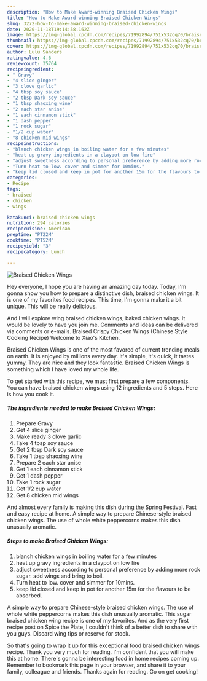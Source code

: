 ```yaml
---
description: "How to Make Award-winning Braised Chicken Wings"
title: "How to Make Award-winning Braised Chicken Wings"
slug: 3272-how-to-make-award-winning-braised-chicken-wings
date: 2020-11-18T19:14:58.162Z
image: https://img-global.cpcdn.com/recipes/71992894/751x532cq70/braised-chicken-wings-recipe-main-photo.jpg
thumbnail: https://img-global.cpcdn.com/recipes/71992894/751x532cq70/braised-chicken-wings-recipe-main-photo.jpg
cover: https://img-global.cpcdn.com/recipes/71992894/751x532cq70/braised-chicken-wings-recipe-main-photo.jpg
author: Lulu Sanders
ratingvalue: 4.6
reviewcount: 35764
recipeingredient:
- " Gravy"
- "4 slice ginger"
- "3 clove garlic"
- "4 tbsp soy sauce"
- "2 tbsp Dark soy sauce"
- "1 tbsp shaoxing wine"
- "2 each star anise"
- "1 each cinnamon stick"
- "1 dash pepper"
- "1 rock sugar"
- "1/2 cup water"
- "8 chicken mid wings"
recipeinstructions:
- "blanch chicken wings in boiling water for a few minutes"
- "heat up gravy ingredients in a claypot on low fire"
- "adjust sweetness according to personal preference by adding more rock sugar. add wings and bring to boil."
- "Turn heat to low. cover and simmer for 10mins."
- "keep lid closed and keep in pot for another 15m for the flavours to be absorbed."
categories:
- Recipe
tags:
- braised
- chicken
- wings

katakunci: braised chicken wings 
nutrition: 294 calories
recipecuisine: American
preptime: "PT22M"
cooktime: "PT52M"
recipeyield: "3"
recipecategory: Lunch

---
```



![Braised Chicken Wings](https://img-global.cpcdn.com/recipes/71992894/751x532cq70/braised-chicken-wings-recipe-main-photo.jpg)

Hey everyone, I hope you are having an amazing day today. Today, I'm gonna show you how to prepare a distinctive dish, braised chicken wings. It is one of my favorites food recipes. This time, I'm gonna make it a bit unique. This will be really delicious.

And I will explore wing braised chicken wings, baked chicken wings. It would be lovely to have you join me. Comments and ideas can be delivered via comments or e-mails. Braised Crispy Chicken Wings (Chinese Style Cooking Recipe) Welcome to Xiao&#39;s Kitchen.

Braised Chicken Wings is one of the most favored of current trending meals on earth. It is enjoyed by millions every day. It's simple, it's quick, it tastes yummy. They are nice and they look fantastic. Braised Chicken Wings is something which I have loved my whole life.


To get started with this recipe, we must first prepare a few components. You can have braised chicken wings using 12 ingredients and 5 steps. Here is how you cook it.

<!--inarticleads1-->

##### The ingredients needed to make Braised Chicken Wings:

1. Prepare  Gravy
1. Get 4 slice ginger
1. Make ready 3 clove garlic
1. Take 4 tbsp soy sauce
1. Get 2 tbsp Dark soy sauce
1. Take 1 tbsp shaoxing wine
1. Prepare 2 each star anise
1. Get 1 each cinnamon stick
1. Get 1 dash pepper
1. Take 1 rock sugar
1. Get 1/2 cup water
1. Get 8 chicken mid wings


And almost every family is making this dish during the Spring Festival. Fast and easy recipe at home. A simple way to prepare Chinese-style braised chicken wings. The use of whole white peppercorns makes this dish unusually aromatic. 

<!--inarticleads2-->

##### Steps to make Braised Chicken Wings:

1. blanch chicken wings in boiling water for a few minutes
1. heat up gravy ingredients in a claypot on low fire
1. adjust sweetness according to personal preference by adding more rock sugar. add wings and bring to boil.
1. Turn heat to low. cover and simmer for 10mins.
1. keep lid closed and keep in pot for another 15m for the flavours to be absorbed.


A simple way to prepare Chinese-style braised chicken wings. The use of whole white peppercorns makes this dish unusually aromatic. This sugar braised chicken wing recipe is one of my favorites. And as the very first recipe post on Spice the Plate, I couldn&#39;t think of a better dish to share with you guys. Discard wing tips or reserve for stock. 

So that's going to wrap it up for this exceptional food braised chicken wings recipe. Thank you very much for reading. I'm confident that you will make this at home. There's gonna be interesting food in home recipes coming up. Remember to bookmark this page in your browser, and share it to your family, colleague and friends. Thanks again for reading. Go on get cooking!
